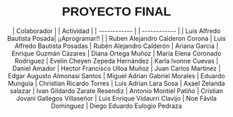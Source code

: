 <font face="arial">
  <h1 align="center">PROYECTO FINAL</h1>
</font>

<div align="center">
  
|  Colaborador | | Actividad |
| ------------ | | ------------ |
| Luis Alfredo Bautista Posada| ¡¡Aprogramar!! |
| Ruben Alejandro Calderon Corona 
| Luis Alfredo Bautista Posadas 
| Rubén Alejandro Calderón 
| Ariana Garcia
| Enrique Guzmán Cázares
| Diana Ortega Muñoz
| Maria Elena Coronado Rodriguez
| Evelin Cheyen Zepeda Hernández
| Karla Ivonne Cuevas
| Daniel Amador
| Hector Francisco Ulloa Muñoz
| Juan Carlos Martinez
| Edgar Augusto Almonasi Santos
| Miguel Adrian Gabriel Morales
| Eduardo Munguia
| Christian Ricardo Torres
| Luis Adrian Lara Sosa
| Axael Zelanda salazar
| Ivan Gildardo Zarate Resendiz
| Antonio Montiel Patiño
| Cristian Jovani Gallegos Villaseñor
| Luis Enrique Vidaurri Clavijo
| Noe Fávila Domínguez
| Diego Eduardo Eulogio Pedraza

 
 </div align="center">